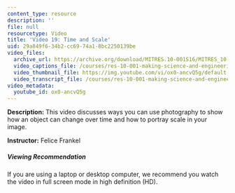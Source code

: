```yaml
---
content_type: resource
description: ''
file: null
resourcetype: Video
title: 'Video 19: Time and Scale'
uid: 29a849f6-34b2-cc69-74a1-8bc2250139be
video_files:
  archive_url: https://archive.org/download/MITRES.10-001S16/MITRES_10-001S16_Track24_300k.mp4
  video_captions_file: /courses/res-10-001-making-science-and-engineering-pictures-a-practical-guide-to-presenting-your-work-spring-2016/7061978e243a5004bab7bb38612ea5e3_ox0-ancvQ5g.vtt
  video_thumbnail_file: https://img.youtube.com/vi/ox0-ancvQ5g/default.jpg
  video_transcript_file: /courses/res-10-001-making-science-and-engineering-pictures-a-practical-guide-to-presenting-your-work-spring-2016/1d3120dc4f6f3cf58b407fe8fa3d4091_ox0-ancvQ5g.pdf
video_metadata:
  youtube_id: ox0-ancvQ5g
---
```


**Description:** This video discusses ways you can use photography to show how an object can change over time and how to portray scale in your image.

**Instructor:** Felice Frankel

##### Viewing Recommendation

If you are using a laptop or desktop computer, we recommend you watch the video in full screen mode in high definition (HD).